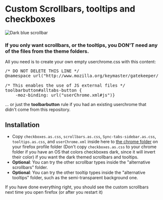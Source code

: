 <h1>Custom Scrollbars, tooltips and checkboxes</h1>
<img src="https://i.imgur.com/qe6tGJW.png" title="Dark blue scrollbar">
<h3>If you only want scrollbars, or the tooltips, you DON'T need any of the files from the theme folders.</h3>
<p>All you need is to create your own empty userchrome.css with this content:</p>

<pre>
/* DO NOT DELETE THIS LINE */
@namespace url("http://www.mozilla.org/keymaster/gatekeeper/there.is.only.xul");

/* This enables the use of JS external files */
toolbarbutton#alltabs-button {
    -moz-binding: url("userChrome.xml#js")}
</pre>

<p>... or just the <b>toolbarbutton</b> rule if you had an existing userchrome that didn't come from this repository.</p> 
  
<h2>Installation</h2>
<ul>
  <li>Copy <code>checkboxes.as.css</code>, <code>scrollbars.as.css</code>, <code>Sync-tabs-sidebar.as.css</code>, <code>tooltips.as.css</code>, and <code>userChrome.xml</code> inside here to <a href="https://github.com/Izheil/Quantum-Nox-Firefox-Dark-Full-Theme/tree/master/Tooltips%2C%20Scrollbars%20%26%20Multirow%20tabs#the-chrome-folder">the chrome folder</a> on your firefox profile folder (Don't copy <code>checkboxes.as.css</code> to your chrome folder if you have an OS that colors checkboxes dark, since it will invert their color) if you want the dark themed scrollbars and tooltips.</li>
  <li><b>Optional</b>: You can try the other scrollbar types inside the "alternative scrollbars" folder.</li>
  <li><b>Optional</b>: You can try the other tooltip types inside the "alternative tooltips" folder, such as the semi-transparent background one.</li>
</ul>

<p>If you have done everything right, you should see the custom scrollbars next time you open firefox (or after you restart it)</p>